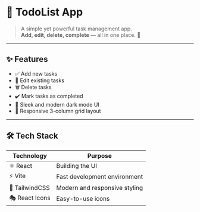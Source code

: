 # 📝 TodoList App  

> A simple yet powerful task management app.  
> **Add, edit, delete, complete** — all in one place. 🚀  

---

## ✨ Features
- ✅ Add new tasks  
- 📝 Edit existing tasks  
- 🗑️ Delete tasks  
- ✔️ Mark tasks as completed  
- 🎨 Sleek and modern dark mode UI  
- 📐 Responsive 3-column grid layout  

---

## 🛠️ Tech Stack
| Technology | Purpose |
|------------|---------|
| ⚛️ React   | Building the UI |
| ⚡ Vite    | Fast development environment |
| 🎨 TailwindCSS | Modern and responsive styling |
| 🎭 React Icons | Easy-to-use icons |
